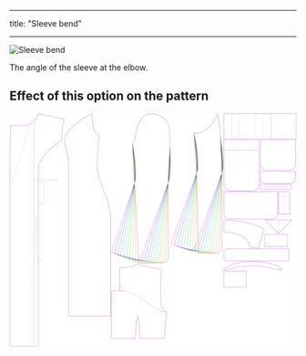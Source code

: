 ***

title: "Sleeve bend"

***

![Sleeve bend](./sleevebend.svg)

The angle of the sleeve at the elbow.

## Effect of this option on the pattern

![This image shows the effect of this option by superimposing several variants that have a different value for this option](carlita_sleevebend_sample.svg "Effect of this option on the pattern")
